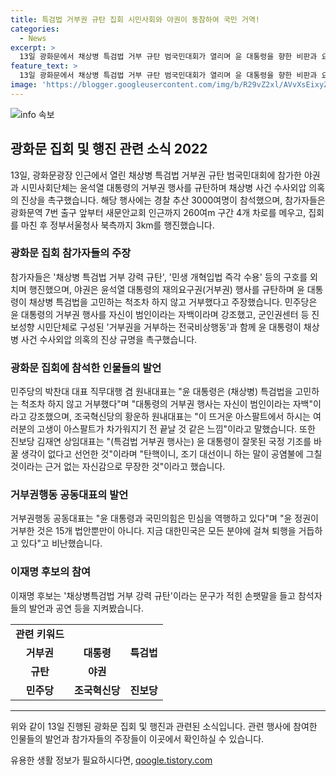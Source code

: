 ```yaml
---
title: 특검법 거부권 규탄 집회 시민사회와 야권이 동참하여 국민 거역!
categories:
  - News
excerpt: >
  13일 광화문에서 채상병 특검법 거부 규탄 범국민대회가 열리며 윤 대통령을 향한 비판과 요구가 고조되고 있다. 야권과 시민사회의 단체들은 거부권행동을 펼치며 윤 대통령의 특검법 거부를 비난하고, 국민의 명령을 무시했다는 주장을 내세웠다. 진보성향 시민단체들은 윤 대통령과 국민의힘이 민심을 무시하고 있다고 주장하며, 이에 대한 규탄을 촉구하고 있다. 이에 3000여명이 넘는 참가자들은 광화문에서 정부서울청사까지 행진을 벌이며 거부 규탄의 목소리를 높였다. #거부권 #대통령 #특검법 #규탄 #야권
feature_text: >
  13일 광화문에서 채상병 특검법 거부 규탄 범국민대회가 열리며 윤 대통령을 향한 비판과 요구가 고조되고 있다. 야권과 시민사회의 단체들은 거부권행동을 펼치며 윤 대통령의 특검법 거부를 비난하고, 국민의 명령을 무시했다는 주장을 내세웠다. 진보성향 시민단체들은 윤 대통령과 국민의힘이 민심을 무시하고 있다고 주장하며, 이에 대한 규탄을 촉구하고 있다. 이에 3000여명이 넘는 참가자들은 광화문에서 정부서울청사까지 행진을 벌이며 거부 규탄의 목소리를 높였다. #거부권 #대통령 #특검법 #규탄 #야권
image: 'https://blogger.googleusercontent.com/img/b/R29vZ2xl/AVvXsEixyZcFfHzMRdzZMjFBmAUKJYCLCGyLL1o632UiGVXcaFdKo_bkvkuCioo0uUKlGfBVcT3P84aROyZIXSBEx3Aw5nCQ3pTgDom1WDC4m8eifvWiAmWEEVb4x6G_l8C0QH225ldMjyaFvpxGEBGNO37VmDTDMHGhJPq73UglMfDca1-0aw/s1600/blogspot.png'
---
```


<p><img src="https://blogger.googleusercontent.com/img/b/R29vZ2xl/AVvXsEixyZcFfHzMRdzZMjFBmAUKJYCLCGyLL1o632UiGVXcaFdKo_bkvkuCioo0uUKlGfBVcT3P84aROyZIXSBEx3Aw5nCQ3pTgDom1WDC4m8eifvWiAmWEEVb4x6G_l8C0QH225ldMjyaFvpxGEBGNO37VmDTDMHGhJPq73UglMfDca1-0aw/s1600/blogspot.png" alt="info 속보" /></p>

<h2 data-ke-size="size26">광화문 집회 및 행진 관련 소식 2022</h2>

<p data-ke-size="size16">13일, 광화문광장 인근에서 열린 채상병 특검법 거부권 규탄 범국민대회에 참가한 야권과 시민사회단체는 윤석열 대통령의 거부권 행사를 규탄하며 채상병 사건 수사외압 의혹의 진상을 촉구했습니다. 해당 행사에는 경찰 추산 3000여명이 참석했으며, 참가자들은 광화문역 7번 출구 앞부터 새문안교회 인근까지 260여m 구간 4개 차로를 메우고, 집회를 마친 후 정부서울청사 북측까지 3km를 행진했습니다.</p>

<h3>광화문 집회 참가자들의 주장</h3>

<p data-ke-size="size16">참가자들은 '채상병 특검법 거부 강력 규탄', '민생 개혁입법 즉각 수용' 등의 구호를 외치며 행진했으며, 야권은 윤석열 대통령의 재의요구권(거부권) 행사를 규탄하며 윤 대통령이 채상병 특검법을 고민하는 척조차 하지 않고 거부했다고 주장했습니다. 민주당은 윤 대통령의 거부권 행사를 자신이 범인이라는 자백이라며 강조했고, 군인권센터 등 진보성향 시민단체로 구성된 '거부권을 거부하는 전국비상행동'과 함께 윤 대통령이 채상병 사건 수사외압 의혹의 진상 규명을 촉구했습니다.</p>

<h3>광화문 집회에 참석한 인물들의 발언</h3>

<p data-ke-size="size16">민주당의 박찬대 대표 직무대행 겸 원내대표는 "윤 대통령은 (채상병) 특검법을 고민하는 척조차 하지 않고 거부했다"며 "대통령의 거부권 행사는 자신이 범인이라는 자백"이라고 강조했으며, 조국혁신당의 황운하 원내대표는 "이 뜨거운 아스팔트에서 하시는 여러분의 고생이 아스팔트가 차가워지기 전 끝날 것 같은 느낌"이라고 말했습니다. 또한 진보당 김재연 상임대표는 "(특검법 거부권 행사는) 윤 대통령이 잘못된 국정 기조를 바꿀 생각이 없다고 선언한 것"이라며 "탄핵이니, 조기 대선이니 하는 말이 공염불에 그칠 것이라는 근거 없는 자신감으로 무장한 것"이라고 했습니다.</p>

<h3>거부권행동 공동대표의 발언</h3>

<p data-ke-size="size16">거부권행동 공동대표는 "윤 대통령과 국민의힘은 민심을 역행하고 있다"며 "윤 정권이 거부한 것은 15개 법안뿐만이 아니다. 지금 대한민국은 모든 분야에 걸쳐 퇴행을 거듭하고 있다"고 비난했습니다.</p>

<h3>이재명 후보의 참여</h3>

<p data-ke-size="size16">이재명 후보는 '채상병특검법 거부 강력 규탄'이라는 문구가 적힌 손팻말을 들고 참석자들의 발언과 공연 등을 지켜봤습니다.</p>

<table>
    <tr>
        <td style="text-align: center; height: 17px;"><b>관련 키워드</b></td>
    </tr>
    <tr>
        <td style="text-align: center; height: 17px;"><b>거부권</b></td>
        <td style="text-align: center; height: 17px;"><b>대통령</b></td>
        <td style="text-align: center; height: 17px;"><b>특검법</b></td>
    </tr>
    <tr>
        <td style="text-align: center; height: 17px;"><b>규탄</b></td>
        <td style="text-align: center; height: 17px;"><b>야권</b></td>
    </tr>
    <tr>
        <td style="text-align: center; height: 17px;"><b>민주당</b></td>
        <td style="text-align: center; height: 17px;"><b>조국혁신당</b></td>
        <td style="text-align: center; height: 17px;"><b>진보당</b></td>
    </tr>
</table>

<hr>

<p data-ke-size="size16">위와 같이 13일 진행된 광화문 집회 및 행진과 관련된 소식입니다. 관련 행사에 참여한 인물들의 발언과 참가자들의 주장들이 이곳에서 확인하실 수 있습니다.</p>
유용한 생활 정보가 필요하시다면, <a href="https://qoogle.tistory.com" rel="dofollow">qoogle.tistory.com</a>


